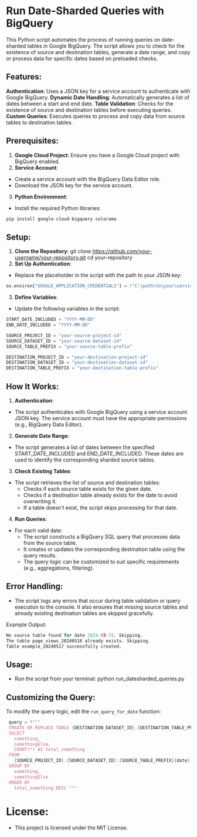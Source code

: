 
# Run Date-Sharded Queries with BigQuery

This Python script automates the process of running queries on date-sharded tables in Google BigQuery. The script allows you to check for the existence of source and destination tables, generate a date range, and copy or process data for specific dates based on preloaded checks.

## Features:

**Authentication**: Uses a JSON key for a service account to authenticate with Google BigQuery.
**Dynamic Date Handling**: Automatically generates a list of dates between a start and end date.
**Table Validation**: Checks for the existence of source and destination tables before executing queries.
**Custom Queries**: Executes queries to process and copy data from source tables to destination tables.

## Prerequisites:

1. **Google Cloud Project**: Ensure you have a Google Cloud project with BigQuery enabled.
2. **Service Account**:
- Create a service account with the BigQuery Data Editor role.
- Download the JSON key for the service account.
3. **Python Environment**:
- Install the required Python libraries: 
```python
pip install google-cloud-bigquery colorama
```


## Setup:

1. **Clone the Repository**: git clone https://github.com/your-username/your-repository.git cd your-repository
2. **Set Up Authentication**:
- Replace the placeholder in the script with the path to your JSON key: 
```python
os.environ["GOOGLE_APPLICATION_CREDENTIALS"] = r"C:\path\to\your\service_account.json"
```
3. **Define Variables**:
- Update the following variables in the script: 
```python
START_DATE_INCLUDED = "YYYY-MM-DD"
END_DATE_INCLUDED = "YYYY-MM-DD"

SOURCE_PROJECT_ID = "your-source-project-id"
SOURCE_DATASET_ID = "your-source-dataset-id"
SOURCE_TABLE_PREFIX = "your-source-table-prefix"

DESTINATION_PROJECT_ID = "your-destination-project-id"
DESTINATION_DATASET_ID = "your-destination-dataset-id"
DESTINATION_TABLE_PREFIX = "your-destination-table-prefix"
```

## How It Works:

1. **Authentication**:
- The script authenticates with Google BigQuery using a service account JSON key. The service account must have the appropriate permissions (e.g., BigQuery Data Editor).
2. **Generate Date Range**:
- The script generates a list of dates between the specified START_DATE_INCLUDED and END_DATE_INCLUDED. These dates are used to identify the corresponding sharded source tables.
3. **Check Existing Tables**:
- The script retrieves the list of source and destination tables:
   - Checks if each source table exists for the given date.
   - Checks if a destination table already exists for the date to avoid overwriting it.
   - If a table doesn't exist, the script skips processing for that date.
4. **Run Queries**:
- For each valid date:
   - The script constructs a BigQuery SQL query that processes data from the source table.
   - It creates or updates the corresponding destination table using the query results.
   - The query logic can be customized to suit specific requirements (e.g., aggregations, filtering).

## Error Handling:
- The script logs any errors that occur during table validation or query execution to the console. It also ensures that missing source tables and already existing destination tables are skipped gracefully.

Example Output: 
```python
No source table found for date 2024-05-15. Skipping. 
The table page_views_20240516 already exists. Skipping. 
Table example_20240517 successfully created.
```

##  Usage: 
- Run the script from your terminal: python run_datesharded_queries.py

## Customizing the Query:
To modify the query logic, edit the `run_query_for_date` function:
```python
 query = f""" 
 CREATE OR REPLACE TABLE {DESTINATION_DATASET_ID}.{DESTINATION_TABLE_PREFIX}{date} AS 
 SELECT 
   something, 
   somethingElse, 
   COUNT(*) AS total_something 
 FROM 
   {SOURCE_PROJECT_ID}.{SOURCE_DATASET_ID}.{SOURCE_TABLE_PREFIX}{date} 
 GROUP BY 
   something, 
   somethingElse 
 ORDER BY 
   total_something DESC """
```

# License: 
- This project is licensed under the MIT License.
